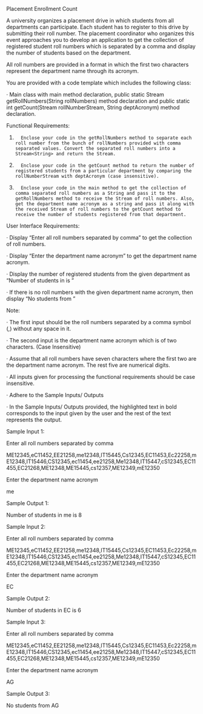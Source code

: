 Placement Enrollment Count

A university organizes a placement drive in which students from all departments can participate. Each student has to register to this drive by submitting their roll number. The placement coordinator who organizes this event approaches you to develop an application to get the collection of registered student roll numbers which is separated by a comma and display the number of students based on the department.

All roll numbers are provided in a format in which the first two characters represent the department name through its acronym.

You are provided with a code template which includes the following class:

· Main class with main method declaration, public static Stream<String> getRollNumbers(String rollNumbers) method declaration and public static int getCount(Stream<String> rollNumberStream, String deptAcronym) method declaration.

Functional Requirements:

1.       Enclose your code in the getRollNumbers method to separate each roll number from the bunch of rollNumbers provided with comma separated values. Convert the separated roll numbers into a Stream<String> and return the Stream.

2.       Enclose your code in the getCount method to return the number of registered students from a particular department by comparing the rollNumberStream with deptAcronym (case insensitive).

3.       Enclose your code in the main method to get the collection of comma separated roll numbers as a String and pass it to the getRollNumbers method to receive the Stream of roll numbers. Also, get the department name acronym as a string and pass it along with the received Stream of roll numbers to the getCount method to receive the number of students registered from that department.

User Interface Requirements:

· Display “Enter all roll numbers separated by comma” to get the collection of roll numbers.

· Display “Enter the department name acronym” to get the department name acronym.

· Display the number of registered students from the given department as “Number of students in <department name acronym> is <count>”

· If there is no roll numbers with the given department name acronym, then display “No students from <department name acronym>”

Note:

· The first input should be the roll numbers separated by a comma symbol (,) without any space in it.

· The second input is the department name acronym which is of two characters. (Case Insensitive)

· Assume that all roll numbers have seven characters where the first two are the department name acronym. The rest five are numerical digits.

· All inputs given for processing the functional requirements should be case insensitive.

· Adhere to the Sample Inputs/ Outputs

· In the Sample Inputs/ Outputs provided, the highlighted text in bold corresponds to the input given by the user and the rest of the text represents the output.

Sample Input 1:

Enter all roll numbers separated by comma

ME12345,eC11452,EE21258,me12348,IT15445,Cs12345,EC11453,Ec22258,mE12348,IT15446,CS12345,ec11454,ee21258,Me12348,IT15447,cS12345,EC11455,EC21268,ME12348,ME15445,cs12357,ME12349,mE12350

Enter the department name acronym

me

Sample Output 1:

Number of students in me is 8

Sample Input 2:

Enter all roll numbers separated by comma

ME12345,eC11452,EE21258,me12348,IT15445,Cs12345,EC11453,Ec22258,mE12348,IT15446,CS12345,ec11454,ee21258,Me12348,IT15447,cS12345,EC11455,EC21268,ME12348,ME15445,cs12357,ME12349,mE12350

Enter the department name acronym

EC

Sample Output 2:

Number of students in EC is 6

Sample Input 3:

Enter all roll numbers separated by comma

ME12345,eC11452,EE21258,me12348,IT15445,Cs12345,EC11453,Ec22258,mE12348,IT15446,CS12345,ec11454,ee21258,Me12348,IT15447,cS12345,EC11455,EC21268,ME12348,ME15445,cs12357,ME12349,mE12350

Enter the department name acronym

AG

Sample Output 3:

No students from AG
